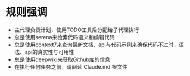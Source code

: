 # 规则强调

- 主代理负责计划，使用TODO工具后分配给子代理执行
- 总是使用serena来检索代码语义和编辑代码
- 总是使用context7来查询最新文档、api与代码示例来确保代码不过时，语法、api的真实性与可用性
- 总是使用deepwiki来获取Github库的信息
- 在执行任何任务之前，请阅读 Claude.md 根文件

